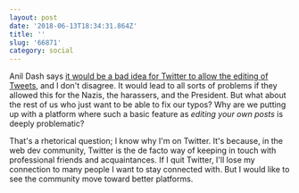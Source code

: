 ```yaml
---
layout: post
date: '2018-06-13T18:34:31.864Z'
title: ''
slug: '66871'
category: social
---
```

Anil Dash says [it would be a bad idea for Twitter to allow the editing of Tweets](https://twitter.com/anildash/status/1006708333846384640), and I don&#39;t disagree. It would lead to all sorts of problems if they allowed this for the Nazis, the harassers, and the President. But what about the rest of us who just want to be able to fix our typos? Why are we putting up with a platform where such a basic feature as *editing your own posts* is deeply problematic?

That&#39;s a rhetorical question; I know why I&#39;m on Twitter. It&#39;s because, in the web dev community, Twitter is the de facto way of keeping in touch with professional friends and acquaintances. If I quit Twitter, I&#39;ll lose my connection to many people I want to stay connected with. But I would like to see the community move toward better platforms.
